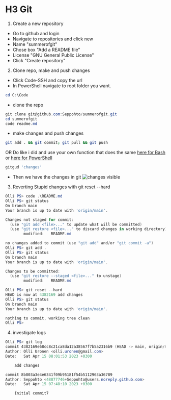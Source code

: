 # H3 Git

1. Create a new repository

- Go to github and login
- Navigate to repositories and click new
- Name "summerofgit"
- Chose box "Add a README file"
- License "GNU General Public License"
- Click "Create repository"

2. Clone repo, make and push changes

- Click Code-SSH and copy the url
- In PowerShell navigate to root folder you want.
```powershell
cd C:\Code
```
-  clone the repo
```powershell
git clone git@github.com:Seppohto/summerofgit.git
cd summerofgit
code readme.md
```
- make changes and push changes
```bash
git add . && git commit; git pull && git push
```
OR
Do like i did and use your own function that does the same [here for Bash](https://github.com/Seppohto/OllieOver/blob/main/My%20Ultimate%20Git%20Function%20for%20Bash.md) or [here for PowerShell](https://github.com/Seppohto/OllieOver/blob/main/My%20Ultimate%20Git%20Function%20for%20Powershell.md)

```powershell
gitgud 'changes'
```
- Then we have the changes in git
![changes visible](https://raw.githubusercontent.com/Seppohto/Palvelinten-hallinta-Haaga-Helia/main/viikko3/2023-04-15%2008_04_04-Seppohto_summerofgit%20-%20Personal%20-%20Microsoft%E2%80%8B%20Edge.png "changes")

3. Reverting Stupid changes with git reset --hard
```powershell
Olli PS> code .\README.md
Olli PS> git status
On branch main
Your branch is up to date with 'origin/main'.

Changes not staged for commit:
  (use "git add <file>..." to update what will be committed)
  (use "git restore <file>..." to discard changes in working directory)
        modified:   README.md

no changes added to commit (use "git add" and/or "git commit -a")
Olli PS> git add .
Olli PS> git status
On branch main
Your branch is up to date with 'origin/main'.

Changes to be committed:
  (use "git restore --staged <file>..." to unstage)
        modified:   README.md

Olli PS> git reset --hard
HEAD is now at 4382169 add changes
Olli PS> git status
On branch main
Your branch is up to date with 'origin/main'.

nothing to commit, working tree clean
Olli PS>
```
4. investigate logs
```powershell
Olli PS> git log
commit 4382169e68cc8c21ca8da12a38567f7b5a2316b9 (HEAD -> main, origin/main, origin/HEAD)
Author: Olli Uronen <olli.uronen@gmail.com>
Date:   Sat Apr 15 08:01:53 2023 +0300

    add changes

commit 8b803a3e4e6341f09b95181f54b5112963a36789
Author: Seppohto <48877746+Seppohto@users.noreply.github.com>
Date:   Sat Apr 15 07:48:10 2023 +0300

    Initial commit7
```